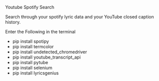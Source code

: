 Youtube Spotify Search

Search through your spotify lyric data and your YouTube closed caption history.  

Enter the Following in the terminal
- pip install spotipy
- pip install termcolor
- pip install undetected_chromedriver
- pip install youtube_transcript_api
- pip install pytube
- pip install selenium
- pip install lyricsgenius


